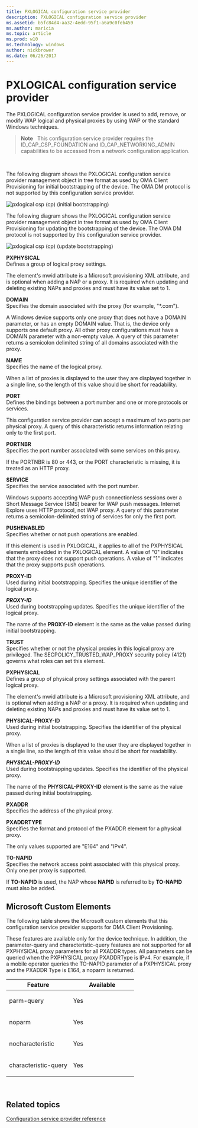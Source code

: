 ```yaml
---
title: PXLOGICAL configuration service provider
description: PXLOGICAL configuration service provider
ms.assetid: b5fc84d4-aa32-4edd-95f1-a6a9c0feb459
ms.author: maricia
ms.topic: article
ms.prod: w10
ms.technology: windows
author: nickbrower
ms.date: 06/26/2017
---
```


# PXLOGICAL configuration service provider


The PXLOGICAL configuration service provider is used to add, remove, or modify WAP logical and physical proxies by using WAP or the standard Windows techniques.

> **Note**   This configuration service provider requires the ID\_CAP\_CSP\_FOUNDATION and ID\_CAP\_NETWORKING\_ADMIN capabilities to be accessed from a network configuration application.

 

The following diagram shows the PXLOGICAL configuration service provider management object in tree format as used by OMA Client Provisioning for initial bootstrapping of the device. The OMA DM protocol is not supported by this configuration service provider.

![pxlogical csp (cp) (initial bootstrapping)](images/provisioning-csp-pxlogical-cp.png)

The following diagram shows the PXLOGICAL configuration service provider management object in tree format as used by OMA Client Provisioning for updating the bootstrapping of the device. The OMA DM protocol is not supported by this configuration service provider.

![pxlogical csp (cp) (update bootstrapping)](images/provisioning-csp-pxlogical-cp-2.png)

<a href="" id="pxphysical"></a>**PXPHYSICAL**  
Defines a group of logical proxy settings.

The element's mwid attribute is a Microsoft provisioning XML attribute, and is optional when adding a NAP or a proxy. It is required when updating and deleting existing NAPs and proxies and must have its value set to 1.

<a href="" id="domain"></a>**DOMAIN**  
Specifies the domain associated with the proxy (for example, "\*.com").

A Windows device supports only one proxy that does not have a DOMAIN parameter, or has an empty DOMAIN value. That is, the device only supports one default proxy. All other proxy configurations must have a DOMAIN parameter with a non-empty value. A query of this parameter returns a semicolon delimited string of all domains associated with the proxy.

<a href="" id="name"></a>**NAME**  
Specifies the name of the logical proxy.

When a list of proxies is displayed to the user they are displayed together in a single line, so the length of this value should be short for readability.

<a href="" id="port"></a>**PORT**  
Defines the bindings between a port number and one or more protocols or services.

This configuration service provider can accept a maximum of two ports per physical proxy. A query of this characteristic returns information relating only to the first port.

<a href="" id="portnbr"></a>**PORTNBR**  
Specifies the port number associated with some services on this proxy.

If the PORTNBR is 80 or 443, or the PORT characteristic is missing, it is treated as an HTTP proxy.

<a href="" id="service"></a>**SERVICE**  
Specifies the service associated with the port number.

Windows supports accepting WAP push connectionless sessions over a Short Message Service (SMS) bearer for WAP push messages. Internet Explore uses HTTP protocol, not WAP proxy. A query of this parameter returns a semicolon-delimited string of services for only the first port.

<a href="" id="pushenabled"></a>**PUSHENABLED**  
Specifies whether or not push operations are enabled.

If this element is used in PXLOGICAL, it applies to all of the PXPHYSICAL elements embedded in the PXLOGICAL element. A value of "0" indicates that the proxy does not support push operations. A value of "1" indicates that the proxy supports push operations.

<a href="" id="proxy-id"></a>**PROXY-ID**  
Used during initial bootstrapping. Specifies the unique identifier of the logical proxy.

<a href="" id="proxy-id"></a>***PROXY-ID***  
Used during bootstrapping updates. Specifies the unique identifier of the logical proxy.

The name of the **PROXY-ID** element is the same as the value passed during initial bootstrapping.

<a href="" id="trust"></a>**TRUST**  
Specifies whether or not the physical proxies in this logical proxy are privileged. The SECPOLICY\_TRUSTED\_WAP\_PROXY security policy (4121) governs what roles can set this element.

<a href="" id="pxphysical"></a>**PXPHYSICAL**  
Defines a group of physical proxy settings associated with the parent logical proxy.

The element's mwid attribute is a Microsoft provisioning XML attribute, and is optional when adding a NAP or a proxy. It is required when updating and deleting existing NAPs and proxies and must have its value set to 1.

<a href="" id="physical-proxy-id"></a>**PHYSICAL-PROXY-ID**  
Used during initial bootstrapping. Specifies the identifier of the physical proxy.

When a list of proxies is displayed to the user they are displayed together in a single line, so the length of this value should be short for readability.

<a href="" id="physical-proxy-id"></a>***PHYSICAL-PROXY-ID***  
Used during bootstrapping updates. Specifies the identifier of the physical proxy.

The name of the **PHYSICAL-PROXY-ID** element is the same as the value passed during initial bootstrapping.

<a href="" id="pxaddr"></a>**PXADDR**  
Specifies the address of the physical proxy.

<a href="" id="pxaddrtype"></a>**PXADDRTYPE**  
Specifies the format and protocol of the PXADDR element for a physical proxy.

The only values supported are "E164" and "IPv4".

<a href="" id="to-napid"></a>**TO-NAPID**  
Specifies the network access point associated with this physical proxy. Only one per proxy is supported.

If **TO-NAPID** is used, the NAP whose **NAPID** is referred to by **TO-NAPID** must also be added.

## Microsoft Custom Elements


The following table shows the Microsoft custom elements that this configuration service provider supports for OMA Client Provisioning.

These features are available only for the device technique. In addition, the parameter-query and characteristic-query features are not supported for all PXPHYSICAL proxy parameters for all PXADDR types. All parameters can be queried when the PXPHYSICAL proxy PXADDRType is IPv4. For example, if a mobile operator queries the TO-NAPID parameter of a PXPHYSICAL proxy and the PXADDR Type is E164, a noparm is returned.

<table>
<colgroup>
<col width="50%" />
<col width="50%" />
</colgroup>
<thead>
<tr class="header">
<th>Feature</th>
<th>Available</th>
</tr>
</thead>
<tbody>
<tr class="odd">
<td><p>parm-query</p></td>
<td><p>Yes</p></td>
</tr>
<tr class="even">
<td><p>noparm</p></td>
<td><p>Yes</p></td>
</tr>
<tr class="odd">
<td><p>nocharacteristic</p></td>
<td><p>Yes</p></td>
</tr>
<tr class="even">
<td><p>characteristic-query</p></td>
<td><p>Yes</p></td>
</tr>
</tbody>
</table>

 

## Related topics


[Configuration service provider reference](configuration-service-provider-reference.md)

 

 






